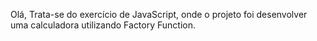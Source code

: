 Olá,
Trata-se do exercício de JavaScript, onde o projeto foi desenvolver uma calculadora utilizando Factory Function.